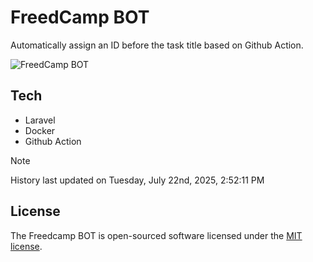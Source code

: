# FreedCamp BOT

Automatically assign an ID before the task title based on Github Action.

![FreedCamp BOT](https://repository-images.githubusercontent.com/737932867/7d34798b-2680-471c-b089-a78a718d3d6a)

## Tech

- Laravel
- Docker
- Github Action

> [!NOTE]  
> History last updated on Tuesday, July 22nd, 2025, 2:52:11 PM

## License

The Freedcamp BOT is open-sourced software licensed under the [MIT license](https://opensource.org/licenses/MIT).

